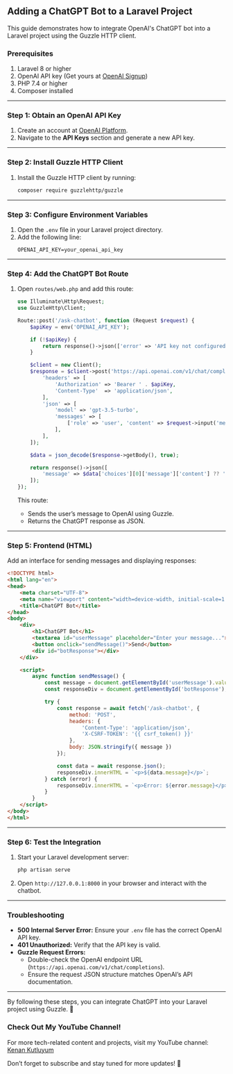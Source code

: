 

## Adding a ChatGPT Bot to a Laravel Project 

This guide demonstrates how to integrate OpenAI's ChatGPT bot into a Laravel project using the Guzzle HTTP client.

### Prerequisites
1. Laravel 8 or higher
2. OpenAI API key (Get yours at [OpenAI Signup](https://platform.openai.com/signup))
3. PHP 7.4 or higher
4. Composer installed

---

### Step 1: Obtain an OpenAI API Key
1. Create an account at [OpenAI Platform](https://platform.openai.com/signup).
2. Navigate to the **API Keys** section and generate a new API key.

---

### Step 2: Install Guzzle HTTP Client
1. Install the Guzzle HTTP client by running:
   ```bash
   composer require guzzlehttp/guzzle
   ```

---

### Step 3: Configure Environment Variables
1. Open the `.env` file in your Laravel project directory.
2. Add the following line:
   ```env
   OPENAI_API_KEY=your_openai_api_key
   ```

---

### Step 4: Add the ChatGPT Bot Route
1. Open `routes/web.php` and add this route:
   ```php
   use Illuminate\Http\Request;
   use GuzzleHttp\Client;

   Route::post('/ask-chatbot', function (Request $request) {
       $apiKey = env('OPENAI_API_KEY');

       if (!$apiKey) {
           return response()->json(['error' => 'API key not configured'], 500);
       }

       $client = new Client();
       $response = $client->post('https://api.openai.com/v1/chat/completions', [
           'headers' => [
               'Authorization' => 'Bearer ' . $apiKey,
               'Content-Type'  => 'application/json',
           ],
           'json' => [
               'model' => 'gpt-3.5-turbo',
               'messages' => [
                   ['role' => 'user', 'content' => $request->input('message')],
               ],
           ],
       ]);

       $data = json_decode($response->getBody(), true);

       return response()->json([
           'message' => $data['choices'][0]['message']['content'] ?? 'No response from ChatGPT',
       ]);
   });
   ```

   This route:
   - Sends the user’s message to OpenAI using Guzzle.
   - Returns the ChatGPT response as JSON.

---

### Step 5: Frontend (HTML)
Add an interface for sending messages and displaying responses:

```html
<!DOCTYPE html>
<html lang="en">
<head>
    <meta charset="UTF-8">
    <meta name="viewport" content="width=device-width, initial-scale=1.0">
    <title>ChatGPT Bot</title>
</head>
<body>
    <div>
        <h1>ChatGPT Bot</h1>
        <textarea id="userMessage" placeholder="Enter your message..."></textarea>
        <button onclick="sendMessage()">Send</button>
        <div id="botResponse"></div>
    </div>

    <script>
        async function sendMessage() {
            const message = document.getElementById('userMessage').value;
            const responseDiv = document.getElementById('botResponse');

            try {
                const response = await fetch('/ask-chatbot', {
                    method: 'POST',
                    headers: {
                        'Content-Type': 'application/json',
                        'X-CSRF-TOKEN': '{{ csrf_token() }}'
                    },
                    body: JSON.stringify({ message })
                });

                const data = await response.json();
                responseDiv.innerHTML = `<p>${data.message}</p>`;
            } catch (error) {
                responseDiv.innerHTML = `<p>Error: ${error.message}</p>`;
            }
        }
    </script>
</body>
</html>
```

---

### Step 6: Test the Integration
1. Start your Laravel development server:
   ```bash
   php artisan serve
   ```
2. Open `http://127.0.0.1:8000` in your browser and interact with the chatbot.

---

### Troubleshooting
- **500 Internal Server Error:** Ensure your `.env` file has the correct OpenAI API key.
- **401 Unauthorized:** Verify that the API key is valid.
- **Guzzle Request Errors:**
  - Double-check the OpenAI endpoint URL (`https://api.openai.com/v1/chat/completions`).
  - Ensure the request JSON structure matches OpenAI’s API documentation.

---

By following these steps, you can integrate ChatGPT into your Laravel project using Guzzle. 🎉


### Check Out My YouTube Channel!  
For more tech-related content and projects, visit my YouTube channel:  
[Kenan Kutluyum](https://www.youtube.com/@KenanKutluyum)  

Don’t forget to subscribe and stay tuned for more updates! 🎥

